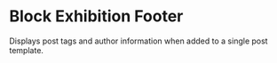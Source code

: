 # Block Exhibition Footer

Displays post tags and author information when added to a single post template.
